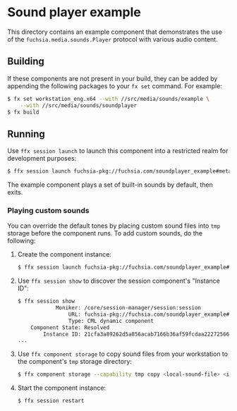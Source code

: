 # Sound player example

This directory contains an example component that demonstrates the use of the
`fuchsia.media.sounds.Player` protocol with various audio content.

## Building

If these components are not present in your build, they can be added by
appending the following packages to your `fx set` command. For example:

```bash
$ fx set workstation_eng.x64 --with //src/media/sounds/example \
    --with //src/media/sounds/soundplayer
$ fx build
```

## Running

Use `ffx session launch` to launch this component into a restricted realm
for development purposes:

```bash
$ ffx session launch fuchsia-pkg://fuchsia.com/soundplayer_example#meta/soundplayer_example.cm
```

The example component plays a set of built-in sounds by default, then exits.

### Playing custom sounds

You can override the default tones by placing custom sound files into `tmp` storage before the
component runs. To add custom sounds, do the following:

1.  Create the component instance:

    ```bash
    $ ffx session launch fuchsia-pkg://fuchsia.com/soundplayer_example#meta/soundplayer_example.cm
    ```

1.  Use `ffx session show` to discover the session component's "Instance ID":

    ```bash
    $ ffx session show
                Moniker: /core/session-manager/session:session
                    URL: fuchsia-pkg://fuchsia.com/soundplayer_example#meta/soundplayer_example.cm
                    Type: CML dynamic component
        Component State: Resolved
            Instance ID: 21cfa3a89262d5a856acab7166b36af59fcdaa2227256638cf0a6202e265a199
    ...
    ```

1.  Use `ffx component storage` to copy sound files from your workstation to the component's
    `tmp` storage directory:

    ```bash
    $ ffx component storage --capability tmp copy <local-sound-file> <instance-id>::/<sound-file>
    ```

1.  Start the component instance:

    ```bash
    $ ffx session restart
    ```
